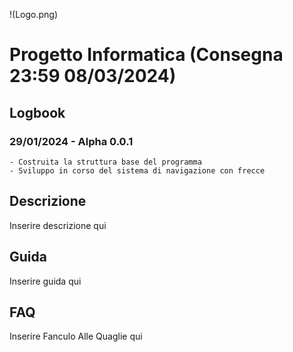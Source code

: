 !(Logo.png)
# Progetto Informatica (Consegna 23:59 08/03/2024)

## Logbook
  ### 29/01/2024 - Alpha 0.0.1
    - Costruita la struttura base del programma
    - Sviluppo in corso del sistema di navigazione con frecce

## Descrizione
  Inserire descrizione qui

## Guida
  Inserire guida qui

## FAQ
  Inserire Fanculo Alle Quaglie qui
